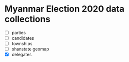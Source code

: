 # Myanmar Election 2020 data collections

- [ ] parties
- [ ] candidates
- [ ] townships
- [ ] shanstate geomap
- [x] delegates
